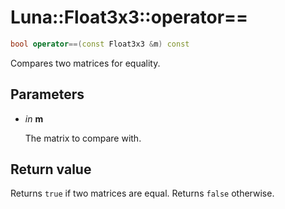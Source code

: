 # Luna::Float3x3::operator==

```c++
bool operator==(const Float3x3 &m) const
```

Compares two matrices for equality. 



## Parameters
* *in* **m**

    The matrix to compare with. 

## Return value
Returns `true` if two matrices are equal. Returns `false` otherwise. 

